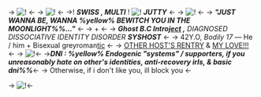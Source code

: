 -> ![!](https://cdn.discordapp.com/attachments/1064597015503315054/1127294873444286534/Untitled2425_20230708184656.png) <-
-> ![!](https://cdn.discordapp.com/attachments/704517453178470520/1192303977468022925/Untitled723_20240103200614_1.png?ex=65a8969c&is=6596219c&hm=958c444558426ed7c9f264132632e8f2a1d0f162903fb5d992132f29746c780c&) <-
->! ***SWISS , MULTI*** !
 ![!](https://wilardo.crd.co/assets/images/gallery04/bfeb6cbe_original.gif?v=7d859d65)
***JUTTY*** <-
-> ![!](https://64.media.tumblr.com/cffe488180d4ac9aa9334eb35748009d/b6ad35217c0f1a5b-e4/s1280x1920/0c4428e84407dea3018bde3ebea1fb5f9f44a2d2.pnj) <-
-> ***"JUST WANNA BE, WANNA %yellow% BEWITCH YOU IN THE MOONLIGHT%%..."*** <-
-> + <-
-> ***Ghost B.C Introj[ect](https://thebandghost.fandom.com/wiki/Nameless_Ghoul_(Swiss)) ,*** *DIAGNOSED DISSOCIATIVE IDENTITY DISORDER* ***SYSHOST*** <-
-> 42Y.O, *Bodily 17* — He / him + Bisexual greyroman[tic](https://en.pronouns.page/@MULTIGHOULSWISS) <-
-> [OTHER HOST'S RENTRY](https://rentry.co/GRIFTZONE) & [MY LOVE!!!](https://rentry.co/mountainghoul) <-
-> ![!](https://file.garden/ZTPKSmyz9k4k9wFy/resources/dividers/ezgif-4-8f1233d9e1.png)<-
->***DNI : %yellow% Endogenic "systems" / supporters,  if you unreasonably hate on other's identities, anti-recovery irls, & basic dni%%***<-
-> Otherwise, if i don't like you, ill block you <-

-> ![!](https://cdn.discordapp.com/attachments/1064597015503315054/1127294873133920336/Untitled2425_20230708184658.png)<-